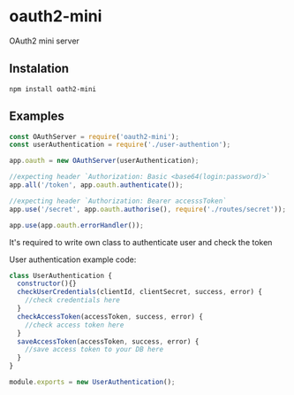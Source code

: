# oauth2-mini

OAuth2 mini server

## Instalation
`npm install oath2-mini`

## Examples
```javascript
const OAuthServer = require('oauth2-mini');
const userAuthentication = require('./user-authention');

app.oauth = new OAuthServer(userAuthentication);

//expecting header `Authorization: Basic <base64(login:password)>`
app.all('/token', app.oauth.authenticate());

//expecting header `Authorization: Bearer accesssToken`
app.use('/secret', app.oauth.authorise(), require('./routes/secret'));

app.use(app.oauth.errorHandler());

```
It's required to write own class to authenticate user and check the token

User authentication example code:
```javascript
class UserAuthentication {
  constructor(){}
  checkUserCredentials(clientId, clientSecret, success, error) {
    //check credentials here
  }
  checkAccessToken(accessToken, success, error) {
    //check access token here
  }
  saveAccessToken(accessToken, success, error) {
    //save access token to your DB here
  }
}

module.exports = new UserAuthentication();
```
